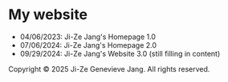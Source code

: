 # My website
- 04/06/2023: Ji-Ze Jang's Homepage 1.0
- 07/06/2024: Ji-Ze Jang's Homepage 2.0
- 09/29/2024: Ji-Ze Jang's Website 3.0 (still filling in content)

Copyright &copy; 2025 Ji-Ze Genevieve Jang. All rights reserved. <!-- hard-coded year -->

